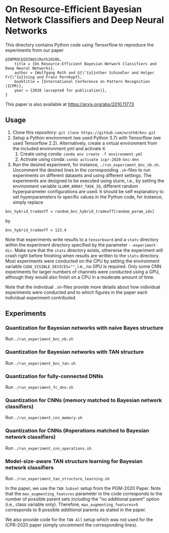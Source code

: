 # On Resource-Efficient Bayesian Network Classifiers and Deep Neural Networks

This directory contains Python code using Tensorflow to reproduce the experiments from our paper

```
@INPROCEEDINGS{Roth2020b,
    title = {On Resource-Efficient Bayesian Network Classifiers and Deep Neural Networks},
    author = {Wolfgang Roth and G{\"{u}}nther Schindler and Holger Fr{\"{o}}ning and Franz Pernkopf},
    booktitle = {International Conference on Pattern Recognition (ICPR)},
    year = {2020 (accepted for publication)},
}
```

This paper is also available at <https://arxiv.org/abs/2010.11773>

## Usage

1. Clone this repository: `git clone https://github.com/wroth8/bnc.git`
2. Setup a Python environment (we used Python 3.7) with Tensorflow (we used Tensorflow 2.2). Alternatively, create a virtual environment from the included environment.yml and activate it.
    1. Create using conda: `conda env create -f environment.yml`
    2. Activate using conda: `conda activate icpr-2020-bnc-dnn`
3. Run the desired experiment, for instance, `./run_experiment_bnc_nb.sh`.
Uncomment the desired lines in the corresponding `.sh`-files to run experiments on different datasets and using different settings.
The experiments are designed to be executed using slurm, i.e., by setting the environment variable `SLURM_ARRAY_TASK_ID`, different random hyperparameter configurations are used.
It should be self explanatory to set hyperparameters to specific values in the Python code, for instance, simply replace

```
bnc_hybrid_tradeoff = random_bnc_hybrid_tradeoff[random_param_idx]
```

by 

```
bnc_hybrid_tradeoff = 123.4
```

Note that experiments write results to a `tensorboard` and a `stats` directory within the experiment directory specified by the parameter `--experiment-dir`.
Make sure that the `stats` directory exists, otherwise the experiment will crash right before finishing when results are written to the `stats` directory.
Most experiments were conducted on the CPU by setting the environment variable `CUDA_VISIBLE_DEVICES=""`, i.e., no GPU is required.
Only some CNN experiments for larger numbers of channels were conducted using a GPU, although they would also finish on a CPU in a moderate amount of time.

Note that the individual `.sh`-files provide more details about how individual experiments were conducted and to which figures in the paper each individual experiment contributed.

## Experiments
### Quantization for Bayesian networks with naive Bayes structure
Run `./run_experiment_bnc_nb.sh`

### Quantization for Bayesian networks with TAN structure
Run `./run_experiment_bnc_tan.sh`

### Quantization for fully-connected DNNs
Run `./run_experiment_fc_dnn.sh`

### Quantization for CNNs (memory matched to Bayesian network classifiers)
Run `./run_experiment_cnn_memory.sh`

### Quantization for CNNs (#operations matched to Bayesian network classifiers)
Run `./run_experiment_cnn_operations.sh`

### Model-size-aware TAN structure learning for Bayesian network classifiers
Run `./run_experiment_tan_structure_learning.sh`

In the paper, we use the `TAN Subset` setup from the PGM-2020 Paper.
Note that the `max_augmenting_features` parameter in the code corresponds to the number of possible parent sets *including* the "no additional parent" option (i.e., class variable only).
Therefore, `max_augmenting_features=9` corresponds to 8 possible *additional* parents as stated in the paper.

We also provide code for the `TAN All` setup which was not used for the ICPR-2020 paper (simply uncomment the corresponding lines).
